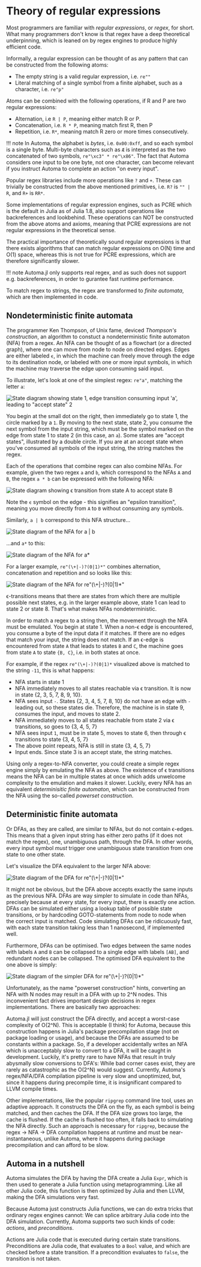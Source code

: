 # Theory of regular expressions
Most programmers are familiar with _regular expressions_, or _regex_, for short.
What many programmers don't know is that regex have a deep theoretical underpinning, which is leaned on by regex engines to produce highly efficient code.

Informally, a regular expression can be thought of as any pattern that can be constructed from the following atoms:
* The empty string is a valid regular expression, i.e. `re""`
* Literal matching of a single symbol from a finite alphabet, such as a character, i.e. `re"p"`

Atoms can be combined with the following operations, if R and P are two regular expressions:
* Alternation, i.e `R | P`, meaning either match R or P.
* Concatenation, i.e. `R * P`, meaning match first R, then P
* Repetition, i.e. `R*`, meaning match R zero or more times consecutively.

!!! note 
    In Automa, the alphabet is _bytes_, i.e. `0x00:0xff`, and so each symbol is a single byte.
    Multi-byte characters such as `Æ` is interpreted as the two concatenated of two symbols,
    `re"\xc3" * re"\x86"`.
    The fact that Automa considers one input to be one byte, not one character, can become relevant if you instruct Automa to complete an action "on every input".

Popular regex libraries include more operations like `?` and `+`.
These can trivially be constructed from the above mentioned primitives,
i.e. `R?` is `"" | R`,
and `R+` is `RR*`.

Some implementations of regular expression engines, such as PCRE which is the default in Julia as of Julia 1.8,
also support operations like backreferences and lookbehind.
These operations can NOT be constructed from the above atoms and axioms, meaning that PCRE expressions are not regular expressions in the theoretical sense.

The practical importance of theoretically sound regular expressions is that there exists algorithms that can match regular expressions on O(N) time and O(1) space,
whereas this is not true for PCRE expressions, which are therefore significantly slower.

!!! note 
    Automa.jl only supports real regex, and as such does not support e.g. backreferences,
    in order to gurantee fast runtime performance.

To match regex to strings, the regex are transformed to _finite automata_, which are then implemented in code.

## Nondeterministic finite automata
The programmer Ken Thompson, of Unix fame, deviced _Thompson's construction_, an algorithm to constuct a nondeterministic finite automaton (NFA) from a regex.
An NFA can be thought of as a flowchart (or a directed graph), where one can move from node to node on directed edges.
Edges are either labeled `ϵ`, in which the machine can freely move through the edge to its destination node,
or labeled with one or more input symbols, in which the machine may traverse the edge upon consuming said input.

To illustrate, let's look at one of the simplest regex: `re"a"`, matching the letter `a`:

![State diagram showing state 1, edge transition consuming input 'a', leading to "accept state" 2](figure/simple.png)

You begin at the small dot on the right, then immediately go to state 1, the circle marked by a `1`.
By moving to the next state, state 2, you consume the next symbol from the input string, which must be the symbol marked on the edge from state 1 to state 2 (in this case, an `a`).
Some states are "accept states", illustrated by a double circle. If you are at an accept state when you've consumed all symbols of the input string, the string matches the regex.

Each of the operations that combine regex can also combine NFAs.
For example, given the two regex `a` and `b`, which correspond to the NFAs `A` and `B`, the regex `a * b` can be expressed with the following NFA:

![State diagram showing ϵ transition from state A to accept state B](figure/cat.png)

Note the `ϵ` symbol on the edge - this signifies an "epsilon transition", meaning you move directly from `A` to `B` without consuming any symbols.

Similarly, `a | b` correspond to this NFA structure...

![State diagram of the NFA for `a | b`](figure/alt.png)

...and `a*` to this:

![State diagram of the NFA for `a*`](figure/kleenestar.png)

For a larger example, `re"(\+|-)?(0|1)*"` combines alternation, concatenation and repetition and so looks like this:

![State diagram of the NFA for `re"(\+|-)?(0|1)*"`](figure/larger.png)

ϵ-transitions means that there are states from which there are multiple possible next states, e.g. in the larger example above, state 1 can lead to state 2 or state 8.
That's what makes NFAs nondeterministic.

In order to match a regex to a string then, the movement through the NFA must be emulated.
You begin at state 1. When a non-ϵ edge is encountered, you consume a byte of the input data if it matches.
If there are no edges that match your input, the string does not match.
If an ϵ-edge is encountered from state `A` that leads to states `B` and `C`, the machine goes from state `A` to state `{B, C}`, i.e. in both states at once.

For example, if the regex `re"(\+|-)?(0|1)*` visualized above is matched to the string `-11`, this is what happens:
* NFA starts in state 1
* NFA immediately moves to all states reachable via ϵ transition. It is now in state {2, 3, 5, 7, 8, 9, 10}.
* NFA sees input `-`. States {2, 3, 4, 5, 7, 8, 10} do not have an edge with `-` leading out, so these states die.
  Therefore, the machine is in state 9, consumes the input, and moves to state 2.
* NFA immediately moves to all states reachable from state 2 via ϵ transitions, so goes to {3, 4, 5, 7}
* NFA sees input `1`, must be in state 5, moves to state 6, then through ϵ transitions to state {3, 4, 5, 7}
* The above point repeats, NFA is still in state {3, 4, 5, 7}
* Input ends. Since state 3 is an accept state, the string matches.

Using only a regex-to-NFA converter, you could create a simple regex engine simply by emulating the NFA as above.
The existence of ϵ transitions means the NFA can be in multiple states at once which adds unwelcome complexity to the emulation and makes it slower.
Luckily, every NFA has an equivalent _determinisitic finite automaton_, which can be constructed from the NFA using the so-called _powerset construction_.

## Deterministic finite automata
Or DFAs, as they are called, are similar to NFAs, but do not contain ϵ-edges.
This means that a given input string has either zero paths (if it does not match the regex), one, unambiguous path, through the DFA.
In other words, every input symbol _must_ trigger one unambiguous state transition from one state to one other state.

Let's visualize the DFA equivalent to the larger NFA above:

![State diagram of the DFA for `re"(\+|-)?(0|1)*"`](figure/large_dfa.png)

It might not be obvious, but the DFA above accepts exactly the same inputs as the previous NFA.
DFAs are way simpler to simulate in code than NFAs, precisely because at every state, for every input, there is exactly one action.
DFAs can be simulated either using a lookup table of possible state transitions,
or by hardcoding GOTO-statements from node to node when the correct input is matched.
Code simulating DFAs can be ridicuously fast, with each state transition taking less than 1 nanosecond, if implemented well.

Furthermore, DFAs can be optimised.
Two edges between the same nodes with labels `A` and `B` can be collapsed to a single edge with labels `[AB]`, and redundant nodes can be collapsed.
The optimised DFA equivalent to the one above is simply: 

![State diagram of the simpler DFA for `re"(\+|-)?(0|1)*"`](figure/large_machine.png)

Unfortunately, as the name "powerset construction" hints, converting an NFA with N nodes may result in a DFA with up to 2^N nodes.
This inconvenient fact drives important design decisions in regex implementations.
There are basically two approaches:

Automa.jl will just construct the DFA directly, and accept a worst-case complexity of O(2^N).
This is acceptable (I think) for Automa, because this construction happens in Julia's package precompilation stage (not on package loading or usage),
and because the DFAs are assumed to be constants within a package.
So, if a developer accidentally writes an NFA which is unacceptably slow to convert to a DFA, it will be caught in development.
Luckily, it's pretty rare to have NFAs that result in truly abysmally slow conversions to DFA's:
While bad corner cases exist, they are rarely as catastrophic as the O(2^N) would suggest.
Currently, Automa's regex/NFA/DFA compilation pipeline is very slow and unoptimized, but, since it happens during precompile time, it is insignificant compared to LLVM compile times.

Other implementations, like the popular `ripgrep` command line tool, uses an adaptive approach.
It constructs the DFA on the fly, as each symbol is being matched, and then caches the DFA.
If the DFA size grows too large, the cache is flushed.
If the cache is flushed too often, it falls back to simulating the NFA directly.
Such an approach is necessary for `ripgrep`, because the regex -> NFA -> DFA compilation happens at runtime and must be near-instantaneous, unlike Automa, where it happens during package precompilation and can afford to be slow.

## Automa in a nutshell
Automa simulates the DFA by having the DFA create a Julia `Expr`, which is then used to generate a Julia function using metaprogramming.
Like all other Julia code, this function is then optimized by Julia and then LLVM, making the DFA simulations very fast.

Because Automa just constructs Julia functions, we can do extra tricks that ordinary regex engines cannot:
We can splice arbitrary Julia code into the DFA simulation.
Currently, Automa supports two such kinds of code: _actions_, and _preconditions_.

Actions are Julia code that is executed during certain state transitions.
Preconditions are Julia code, that evaluates to a `Bool` value, and which are checked before a state transition.
If a precondition evaluates to `false`, the transition is not taken.
